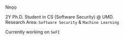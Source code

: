 Nnọọ
<!-- --- -->
<!-- 🔭 Currently working on ```CADE.``` -->

2Y Ph.D. Student in CS (Software Security) @ UMD. \
Research Area: ```Software Security``` & ```Machine Learning```

<!-- > 2nd YR Ph.D. Student in CS-Cybersecurity @ UMD \ -->
<!-- > Student Researcher @ NSA/DHS CAER & US Navy \ -->
<!-- > ```Research Area: SEC, SWE, and ML/NLP``` -->
<!-- > ```{SEC, AI/ML, SWE} Ɛ Dissertation``` -->

Currently working on ```SeFI```
<!-- Writing: ```CADE```, ```SiTM``` & ```FAST``` \ -->
<!-- Coding: ```SiTM``` & ```FAST``` -->

<!-- 🔬 Research Goal: The overarching theme of my doctoral research is to reduce attack surfaces vulnerable to adversarial exploits by preventing the accidental or intentional introduction of vulnerabilities in the design and development phases of the SDLC. -->

<!-- 📫 How to reach me: [portfolio site](https://biringachi.github.io/lines/) -->

<!--
- 🌱 I’m currently learning  ```PLP``` & ```DevSecOps```.
- 🔬 I'm interested in ```ML``` & ```NLP```.
- 📫 How to reach me: [portfolio site](https://biringachidera.com/index.html).
-->

<!--
**biringaChi/biringaChi** is a ✨ _special_ ✨ repository because its `README.md` (this file) appears on your GitHub profile.

Here are some ideas to get you started:
- 👯 I’m looking to collaborate on ...
- 🤔 I’m looking for help with ...
- 💬 Ask me about ...
- 📫 How to reach me: ...
- ⚡ Fun fact: ...
-->

<!-- Stats
---
[![Chidera Biringa's GitHub stats](https://github-readme-stats.vercel.app/api?username=biringaChi&show_icons=true&theme=tokyonight)](https://github.com/biringaChi/github-readme-stats) -->
